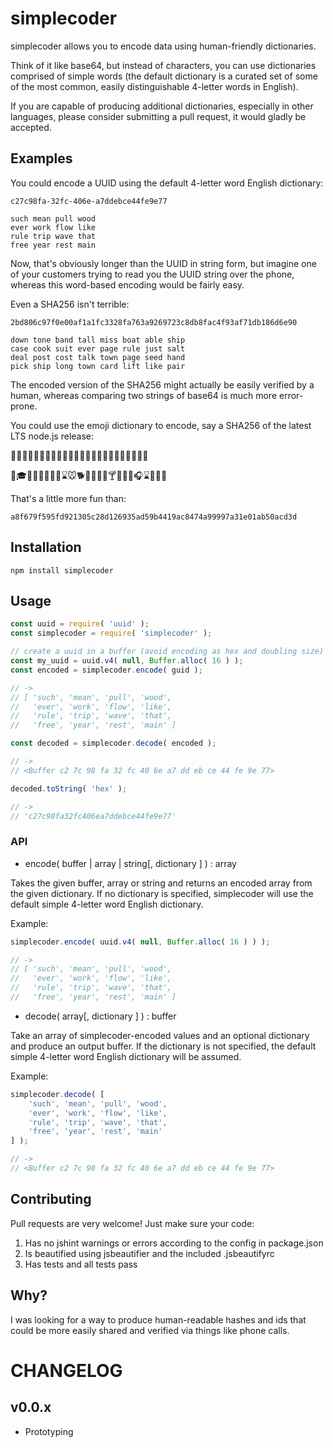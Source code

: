 simplecoder
=========

simplecoder allows you to encode data using human-friendly dictionaries.

Think of it like base64, but instead of characters, you can use dictionaries
comprised of simple words (the default dictionary is a curated set of some of
the most common, easily distinguishable 4-letter words in English).

If you are capable of producing additional dictionaries, especially in other
languages, please consider submitting a pull request, it would gladly be
accepted.

## Examples

You could encode a UUID using the default 4-letter word English dictionary:

```
c27c98fa-32fc-406e-a7ddebce44fe9e77

such mean pull wood
ever work flow like
rule trip wave that
free year rest main
```

Now, that's obviously longer than the UUID in string form, but imagine one of your
customers trying to read you the UUID string over the phone, whereas this word-based
encoding would be fairly easy.

Even a SHA256 isn't terrible:

```
2bd806c97f0e00af1a1fc3328fa763a9269723c8db8fac4f93af71db186d6e90

down tone band tall miss boat able ship
case cook suit ever page rule just salt
deal post cost talk town page seed hand
pick ship long town card lift like pair
```

The encoded version of the SHA256 might actually be easily verified by a human,
whereas comparing two strings of base64 is much more error-prone.

You could use the emoji dictionary to encode, say a SHA256 of the latest LTS
node.js release:

🍦🏑🐰🐥🐍🐯🐭🎡🐓🐭🍨🍴🐉🎡🌂🐧🐓🍳🐡🐓🐯🍤🐔🍺

🍪🎓🌀🐫🎱🌲🐙🏈⌛️🐭🐕🍺🐣🎷🐫🍸🍈🍕🍪🎧⌛️🍬🐓🐓

That's a little more fun than:

```
a8f679f595fd921305c28d126935ad59b4419ac8474a99997a31e01ab50acd3d
```

## Installation

```
npm install simplecoder
```

## Usage

```javascript
const uuid = require( 'uuid' );
const simplecoder = require( 'simplecoder' );

// create a uuid in a buffer (avoid encoding as hex and doubling size)
const my_uuid = uuid.v4( null, Buffer.alloc( 16 ) );
const encoded = simplecoder.encode( guid );

// ->
// [ 'such', 'mean', 'pull', 'wood',
//   'ever', 'work', 'flow', 'like',
//   'rule', 'trip', 'wave', 'that',
//   'free', 'year', 'rest', 'main' ]

const decoded = simplecoder.decode( encoded );

// ->
// <Buffer c2 7c 98 fa 32 fc 40 6e a7 dd eb ce 44 fe 9e 77>

decoded.toString( 'hex' );

// ->
// 'c27c98fa32fc406ea7ddebce44fe9e77'

```

### API

- encode( buffer | array | string[, dictionary ] ) : array

Takes the given buffer, array or string and returns an encoded array from the
given dictionary. If no dictionary is specified, simplecoder will use the
default simple 4-letter word English dictionary.

Example:

```javascript
simplecoder.encode( uuid.v4( null, Buffer.alloc( 16 ) ) );

// ->
// [ 'such', 'mean', 'pull', 'wood',
//   'ever', 'work', 'flow', 'like',
//   'rule', 'trip', 'wave', 'that',
//   'free', 'year', 'rest', 'main' ]
```

- decode( array[, dictionary ] ) : buffer

Take an array of simplecoder-encoded values and an optional dictionary and
produce an output buffer. If the dictionary is not specified, the default
simple 4-letter word English dictionary will be assumed.

Example:

```javascript
simplecoder.decode( [
    'such', 'mean', 'pull', 'wood',
    'ever', 'work', 'flow', 'like',
    'rule', 'trip', 'wave', 'that',
    'free', 'year', 'rest', 'main'
] );

// ->
// <Buffer c2 7c 98 fa 32 fc 40 6e a7 dd eb ce 44 fe 9e 77>

```

## Contributing

Pull requests are very welcome! Just make sure your code:

1) Has no jshint warnings or errors according to the config in package.json
2) Is beautified using jsbeautifier and the included .jsbeautifyrc
3) Has tests and all tests pass

## Why?

I was looking for a way to produce human-readable hashes and ids that could
be more easily shared and verified via things like phone calls.

# CHANGELOG

v0.0.x
-----
- Prototyping
